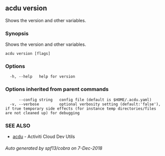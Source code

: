 ## acdu version

Shows the version and other variables.

### Synopsis


Shows the version and other variables.

```
acdu version [flags]
```

### Options

```
  -h, --help   help for version
```

### Options inherited from parent commands

```
      --config string   config file (default is $HOME/.acdu.yaml)
  -v, --verbose         optional verbosity setting (default:'false'), if true temporary side effects (for instance temp directories/files are not cleaned up) for debugging
```

### SEE ALSO
* [acdu](acdu.md)	 - Activiti Cloud Dev Utils

###### Auto generated by spf13/cobra on 7-Dec-2018
